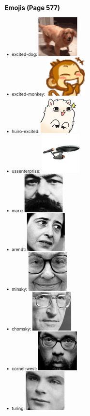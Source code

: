
## Emojis (Page 577)

* excited-dog: ![excited-dog](output/excited-dog.gif)
* excited-monkey: ![excited-monkey](output/excited-monkey.gif)
* huiro-excited: ![huiro-excited](output/huiro-excited.gif)
* ussenterprise: ![ussenterprise](output/ussenterprise.png)
* marx: ![marx](output/marx.png)
* arendt: ![arendt](output/arendt.png)
* minsky: ![minsky](output/minsky.png)
* chomsky: ![chomsky](output/chomsky.png)
* cornel-west: ![cornel-west](output/cornel-west.png)
* turing: ![turing](output/turing.png)
